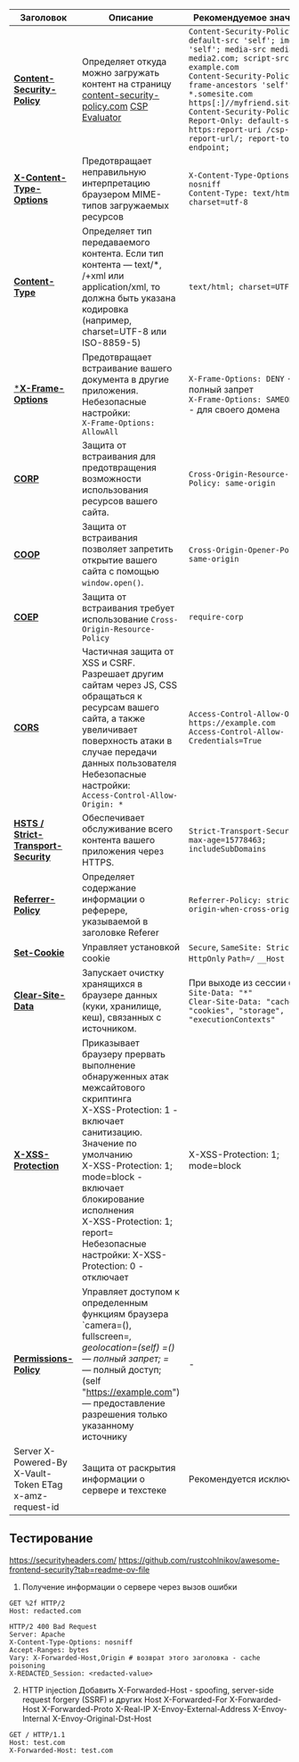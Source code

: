 
| Заголовок                     | Описание                                                                                   | Рекомендуемое значение | Проверка                                                                                   |
|--------------------------------|------------------------------------------------------------------------------------------|------------------------|------------------------------------------------------------------------------------------------|
|[**Content-Security-Policy**](https://developer.mozilla.org/en-US/docs/Web/HTTP/Headers/Content-Security-Policy)| Определяет откуда можно загружать контент на страницу [content-security-policy.com](https://content-security-policy.com/) [CSP Evaluator](https://csp-evaluator.withgoogle.com/)| `Content-Security-Policy: default-src 'self'; img-src  'self'; media-src media1.com media2.com; script-src example.com`<br>`Content-Security-Policy: frame-ancestors 'self' *.somesite.com https[:]//myfriend.site.com;`<br>`Content-Security-Policy-Report-Only: default-src https:report-uri /csp-report-url/; report-to csp-endpoint;`| ```eval('alert("Hello, world!");');```|
| [**X-Content-Type-Options**](https://developer.mozilla.org/ru/docs/Web/HTTP/Headers/X-Content-Type-Options)| Предотвращает неправильную интерпретацию браузером MIME-типов загружаемых ресурсов | `X-Content-Type-Options: nosniff`<br>`Content-Type: text/html; charset=utf-8` | - |
| [**Content-Type**](https://developer.mozilla.org/en-US/docs/Web/HTTP/Headers/Content-Type)| Определяет тип передаваемого контента. Если тип контента — text/*, /+xml или application/xml, то должна быть указана кодировка (например, charset=UTF-8 или ISO-8859-5) | `text/html; charset=UTF-8` | - |
| [***X-Frame-Options**](https://developer.mozilla.org/en-US/docs/Web/HTTP/Headers/X-Frame-Options)| Предотвращает встраивание вашего документа в другие приложения. Небезопасные настройки:<br> `X-Frame-Options: AllowAll`| `X-Frame-Options: DENY` - полный запрет<br> `X-Frame-Options: SAMEORIGIN` - для своего домена| - |
| [**CORP**](https://developer.mozilla.org/en-US/docs/Web/HTTP/Headers/Cross-Origin-Resource-Policy)| Защита от встраивания для предотвращения возможности использования ресурсов вашего сайта.   | `Cross-Origin-Resource-Policy: same-origin` | - |
| [**COOP**](https://developer.mozilla.org/en-US/docs/Web/HTTP/Headers/Cross-Origin-Opener-Policy)| Защита от встраивания позволяет запретить открытие вашего сайта с помощью `window.open()`. | `Cross-Origin-Opener-Policy: same-origin` | - |
| [**COEP**](https://developer.mozilla.org/en-US/docs/Web/HTTP/Headers/Cross-Origin-Embedder-Policy) | Защита от встраивания требует использование `Cross-Origin-Resource-Policy` | `require-corp`| - |
| [**CORS**](https://developer.mozilla.org/ru/docs/Web/HTTP/CORS) | Частичная защита от XSS и CSRF. Разрешает другим сайтам через JS, CSS обращаться к ресурсам вашего сайта, а также увеличивает поверхность атаки в случае передачи данных пользователя<br> Небезопасные настройки:<br> `Access-Control-Allow-Origin: *`| `Access-Control-Allow-Origin: https://example.com`<br>`Access-Control-Allow-Credentials=True` | С другого сайта (вкладки)<br>```fetch('http://localhost:8888/api/users').then(response => response.text()).then(data => console.log(data)).catch(error => console.error('Error:', error));``` |
| [**HSTS / Strict-Transport-Security**](https://developer.mozilla.org/ru/docs/Web/HTTP/Headers/Strict-Transport-Security)| Обеспечивает обслуживание всего контента вашего приложения через HTTPS.| `Strict-Transport-Security: max-age=15778463; includeSubDomains` | - |
| [**Referrer-Policy**](https://developer.mozilla.org/en-US/docs/Web/HTTP/Headers/Referrer-Policy)| Определяет содержание информации о реферере, указываемой в заголовке Referer| `Referrer-Policy: strict-origin-when-cross-origin` | - |
| [**Set-Cookie**](https://developer.mozilla.org/en-US/docs/Web/HTTP/Headers/Set-Cookie)| Управляет установкой cookie | `Secure`, `SameSite: Strict`, `HttpOnly` `Path=/` `__Host`| - |
| [**Clear-Site-Data**](https://developer.mozilla.org/en-US/docs/Web/HTTP/Headers/Clear-Site-Data)| Запускает очистку хранящихся в браузере данных (куки, хранилище, кеш), связанных с источником. | При выходе из сессии `Clear-Site-Data: "*"`<br>`Clear-Site-Data: "cache", "cookies", "storage", "executionContexts"` | - |
| [**X-XSS-Protection**](https://developer.mozilla.org/en-US/docs/Web/HTTP/Headers/X-XSS-Protection)| Приказывает браузеру прервать выполнение обнаруженных атак межсайтового скриптинга <br> X-XSS-Protection: 1 - включает санитизацию. Значение по умолчанию <br> X-XSS-Protection: 1; mode=block - включает блокирование исполнения <br> X-XSS-Protection: 1; report=<reporting-uri> <br> Небезопасные настройки: X-XSS-Protection: 0 - отключает | X-XSS-Protection: 1; mode=block | - |
| [**Permissions-Policy**](https://www.w3.org/TR/permissions-policy-1/) | Управляет доступом к определенным функциям браузера `camera=(), fullscreen=*, geolocation=(self) =() — полный запрет; =* — полный доступ; (self "https://example.com") — предоставление разрешения только указанному источнику | - | - |
|Server X-Powered-By X-Vault-Token ETag x-amz-request-id|Защита от раскрытия информации о сервере и техстеке|Рекомендуется исключить||

## Тестирование
https://securityheaders.com/
https://github.com/rustcohlnikov/awesome-frontend-security?tab=readme-ov-file

1. Получение информации о сервере через вызов ошибки
```http
GET %2f HTTP/2
Host: redacted.com

HTTP/2 400 Bad Request
Server: Apache
X-Content-Type-Options: nosniff
Accept-Ranges: bytes
Vary: X-Forwarded-Host,Origin # возврат этого заголовка - cache poisoning
X-REDACTED_Session: <redacted-value>
```

2. HTTP injection
Добавить X-Forwarded-Host -  spoofing, server-side request forgery (SSRF) и других
Host
X-Forwarded-For
X-Forwarded-Host
X-Forwarded-Proto
X-Real-IP
X-Envoy-External-Address
X-Envoy-Internal
X-Envoy-Original-Dst-Host

```
GET / HTTP/1.1
Host: test.com 
X-Forwarded-Host: test.com 

```
